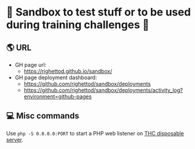 # 🧪 Sandbox to test stuff or to be used during training challenges 🧪 


## 🌎 URL

* GH page url:
  * <https://righettod.github.io/sandbox/>
* GH page deployment dashboard:
  * <https://github.com/righettod/sandbox/deployments>
  * <https://github.com/righettod/sandbox/deployments/activity_log?environment=github-pages>

## 💻 Misc commands

Use `php -S 0.0.0.0:PORT` to start a PHP web listener on [THC disposable server](https://blog.thc.org/disposable-root-servers).
